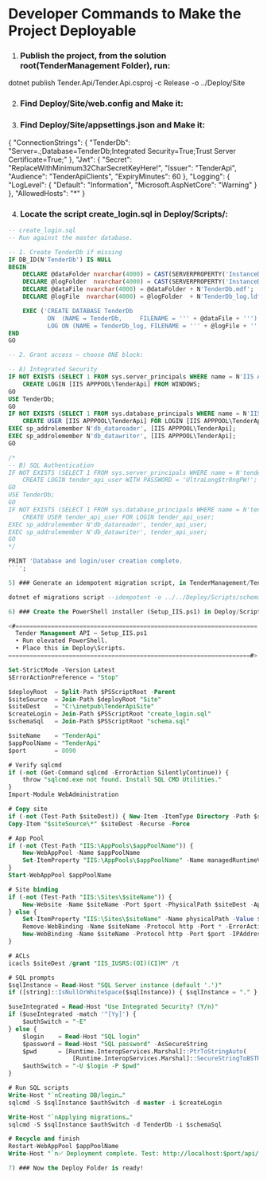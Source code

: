 # Developer Commands to Make the Project Deployable

1) ### Publish the project, from the solution root(TenderManagement Folder), run:

dotnet publish Tender.Api/Tender.Api.csproj -c Release -o ../Deploy/Site

2) ### Find Deploy/Site/web.config and Make it:

<?xml version="1.0" encoding="utf-8"?>
<configuration>
  <location path="." inheritInChildApplications="false">
    <system.webServer>
      <handlers>
        <add name="aspNetCore"
             path="*"
             verb="*"
             modules="AspNetCoreModuleV2"
             resourceType="Unspecified" />
      </handlers>
      <aspNetCore processPath="dotnet"
                  arguments=".\Tender.Api.dll"
                  hostingModel="inprocess"
                  stdoutLogEnabled="false"
                  stdoutLogFile=".\logs\stdout">
        <environmentVariables>
          <environmentVariable name="ConnectionStrings__TenderDb"
                               value="Server=.;Database=TenderDb;Integrated Security=True;Trust Server Certificate=True;" />
          <environmentVariable name="Jwt__Secret"
                               value="ReplaceWithMinimum32CharSecretKeyHere!" />
          <environmentVariable name="Jwt__Issuer"
                               value="TenderApi" />
          <environmentVariable name="Jwt__Audience"
                               value="TenderApiClients" />
          <environmentVariable name="Jwt__ExpiryMinutes"
                               value="60" />
        </environmentVariables>
      </aspNetCore>
    </system.webServer>
  </location>
</configuration>

3) ### Find Deploy/Site/appsettings.json and Make it:

{
  "ConnectionStrings": {
    "TenderDb": "Server=.;Database=TenderDb;Integrated Security=True;Trust Server Certificate=True;"
  },
  "Jwt": {
    "Secret": "ReplaceWithMinimum32CharSecretKeyHere!",
    "Issuer": "TenderApi",
    "Audience": "TenderApiClients",
    "ExpiryMinutes": 60
  },
  "Logging": {
    "LogLevel": {
      "Default": "Information",
      "Microsoft.AspNetCore": "Warning"
    }
  },
  "AllowedHosts": "*"
}

4) ### Locate the script create_login.sql in Deploy/Scripts/:

```sql
-- create_login.sql
-- Run against the master database.

-- 1. Create TenderDb if missing
IF DB_ID(N'TenderDb') IS NULL
BEGIN
    DECLARE @dataFolder nvarchar(4000) = CAST(SERVERPROPERTY('InstanceDefaultDataPath') AS nvarchar(4000));
    DECLARE @logFolder  nvarchar(4000) = CAST(SERVERPROPERTY('InstanceDefaultLogPath')  AS nvarchar(4000));
    DECLARE @dataFile nvarchar(4000) = @dataFolder + N'TenderDb.mdf';
    DECLARE @logFile  nvarchar(4000) = @logFolder  + N'TenderDb_log.ldf';

    EXEC ('CREATE DATABASE TenderDb
           ON  (NAME = TenderDb,     FILENAME = ''' + @dataFile + ''')
           LOG ON (NAME = TenderDb_log, FILENAME = ''' + @logFile + ''')');
END
GO

-- 2. Grant access – choose ONE block:

-- A) Integrated Security
IF NOT EXISTS (SELECT 1 FROM sys.server_principals WHERE name = N'IIS APPPOOL\TenderApi')
    CREATE LOGIN [IIS APPPOOL\TenderApi] FROM WINDOWS;
GO
USE TenderDb;
GO
IF NOT EXISTS (SELECT 1 FROM sys.database_principals WHERE name = N'IIS APPPOOL\TenderApi')
    CREATE USER [IIS APPPOOL\TenderApi] FOR LOGIN [IIS APPPOOL\TenderApi];
EXEC sp_addrolemember N'db_datareader', [IIS APPPOOL\TenderApi];
EXEC sp_addrolemember N'db_datawriter', [IIS APPPOOL\TenderApi];
GO

/*
-- B) SQL Authentication
IF NOT EXISTS (SELECT 1 FROM sys.server_principals WHERE name = N'tender_api_user')
    CREATE LOGIN tender_api_user WITH PASSWORD = 'UltraLong$tr0ngPW!';
GO
USE TenderDb;
GO
IF NOT EXISTS (SELECT 1 FROM sys.database_principals WHERE name = N'tender_api_user')
    CREATE USER tender_api_user FOR LOGIN tender_api_user;
EXEC sp_addrolemember N'db_datareader', tender_api_user;
EXEC sp_addrolemember N'db_datawriter', tender_api_user;
GO
*/

PRINT 'Database and login/user creation complete.
```';

5) ### Generate an idempotent migration script, in TenderManagement/Tender.Infrastructure folder, run:

dotnet ef migrations script --idempotent -o ../../Deploy/Scripts/schema.sql

6) ### Create the PowerShell installer (Setup_IIS.ps1) in Deploy/Scripts/:

<#====================================================================
  Tender Management API – Setup_IIS.ps1
  • Run elevated PowerShell.
  • Place this in Deploy\Scripts.
====================================================================#>

Set-StrictMode -Version Latest
$ErrorActionPreference = "Stop"

$deployRoot  = Split-Path $PSScriptRoot -Parent
$siteSource  = Join-Path $deployRoot "Site"
$siteDest    = "C:\inetpub\TenderApiSite"
$createLogin = Join-Path $PSScriptRoot "create_login.sql"
$schemaSql   = Join-Path $PSScriptRoot "schema.sql"

$siteName    = "TenderApi"
$appPoolName = "TenderApi"
$port        = 8090

# Verify sqlcmd
if (-not (Get-Command sqlcmd -ErrorAction SilentlyContinue)) {
    throw "sqlcmd.exe not found. Install SQL CMD Utilities."
}
Import-Module WebAdministration

# Copy site
if (-not (Test-Path $siteDest)) { New-Item -ItemType Directory -Path $siteDest }
Copy-Item "$siteSource\*" $siteDest -Recurse -Force

# App Pool
if (-not (Test-Path "IIS:\AppPools\$appPoolName")) {
    New-WebAppPool -Name $appPoolName
    Set-ItemProperty "IIS:\AppPools\$appPoolName" -Name managedRuntimeVersion -Value ""
}
Start-WebAppPool $appPoolName

# Site binding
if (-not (Test-Path "IIS:\Sites\$siteName")) {
    New-Website -Name $siteName -Port $port -PhysicalPath $siteDest -ApplicationPool $appPoolName
} else {
    Set-ItemProperty "IIS:\Sites\$siteName" -Name physicalPath -Value $siteDest
    Remove-WebBinding -Name $siteName -Protocol http -Port * -ErrorAction SilentlyContinue
    New-WebBinding -Name $siteName -Protocol http -Port $port -IPAddress *
}

# ACLs
icacls $siteDest /grant "IIS_IUSRS:(OI)(CI)M" /t

# SQL prompts
$sqlInstance = Read-Host "SQL Server instance (default '.')"
if ([string]::IsNullOrWhiteSpace($sqlInstance)) { $sqlInstance = "." }

$useIntegrated = Read-Host "Use Integrated Security? (Y/n)"
if ($useIntegrated -match '^[Yy]') {
    $authSwitch = "-E"
} else {
    $login    = Read-Host "SQL login"
    $password = Read-Host "SQL password" -AsSecureString
    $pwd      = [Runtime.InteropServices.Marshal]::PtrToStringAuto(
                  [Runtime.InteropServices.Marshal]::SecureStringToBSTR($password))
    $authSwitch = "-U $login -P $pwd"
}

# Run SQL scripts
Write-Host "`nCreating DB/login…"
sqlcmd -S $sqlInstance $authSwitch -d master -i $createLogin

Write-Host "`nApplying migrations…"
sqlcmd -S $sqlInstance $authSwitch -d TenderDb -i $schemaSql

# Recycle and finish
Restart-WebAppPool $appPoolName
Write-Host "`n✅ Deployment complete. Test: http://localhost:$port/api/health"

7) ### Now the Deploy Folder is ready!
